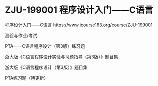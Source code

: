 # ZJU-199001 程序设计入门——C语言

程序设计入门——C语言 https://www.icourse163.org/course/ZJU-199001

测验与作业/考试

PTA——C语言程序设计（第3版）练习题

浙大版《C语言程序设计实验与习题指导（第3版）》题目集

浙大版《C语言程序设计（第3版）》题目集

PTA练习题（待更新）

